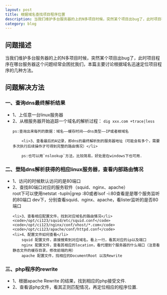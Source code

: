 ```yaml
---
layout: post
title: 根据域名查找项目程序位置
description: 当我们维护多台服务器的上的N多项目时候，突然某个项目出bug了，此时项目程序在哪台服务器这个问题经常会困扰我们，本篇主要讨论根据域名迅速定位项目程序的几种方法。
category: blog
---
```

## 问题描述

当我们维护多台服务器的上的N多项目时候，突然某个项目出bug了，此时项目程序在哪台服务器这个问题经常会困扰我们，本篇主要讨论根据域名迅速定位项目程序的几种方法。

## 问题解决方法

### 一、查询dns最终解析结果
<ul>
	<li>1、上任意一台linux服务器</li>
	<li>2、从根服务器开始追踪一个域名的解析过程： <code>dig xxx.com +trace|less</code></li>

   	ps:查询出来每列的数据：域名——缓存时间——dns类型——IP或者根域名
   	
    	<li>3、查看最后的A记录，即dns的最终解析到的服务器地址（可能会有多个，需要多次执行后续操作才可得到完整的路由情况）</li>

    	ps:也可以用`nslookup`方法，比较简易，好处是在windows下也可用.
</ul>

### 二、登陆dns解析获得的相应linux服务器，查看内部路由情况
<ul>
	<li>1、访问的时候默认访问的是80端口</li>
	<li>2、查找80端口对应的服务软件（squid、nginx、apache）</li>
	       root下可以使用netstat -tupln|grep :80或者lsof -i:80查看是是哪个服务监听的80端口
	       dev下，分别查看squid、nginx、apache，看lister监听的是否80端口

	<li>3、查看相应配置文件，找到对应域名的路由情况</li>
	<code>/opt/ci123/squid/etc/squid.conf</code>
	<code>/opt/ci123/nginx/conf/vhost/*.com</code>
	<code>/opt/ci123/apache/conf/httpd.conf</code>
	<li>4、配置文件如何查看</li>
		squid 配置文件，直接搜索到对应域名，看上一行，看其对应的ip以及端口
		nginx 配置文件，查看其相应的location，看代理到个服务器的什么端口（注意看静态文件的缓存目录，修改前端的用）
		apache 配置文件，找相应的DocumentRoot 以及Rewrite
</ul>

### 三、php程序的rewrite
<ul>
	<li>1、根据apache Rewrite 的结果，找到相应的php接受文件.</li>
	<li>2、查看该php文件，看其正则匹配情况，再定位相应的程序位置.</li>
</ul>


